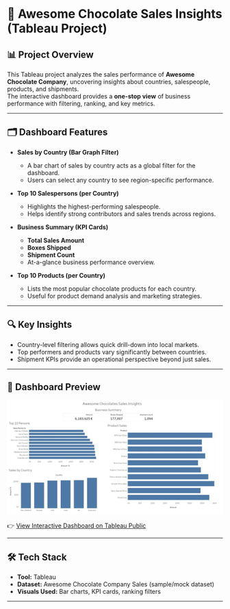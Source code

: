 # 🍫 Awesome Chocolate Sales Insights (Tableau Project)

## 📊 Project Overview
This Tableau project analyzes the sales performance of **Awesome Chocolate Company**, uncovering insights about countries, salespeople, products, and shipments.  
The interactive dashboard provides a **one-stop view** of business performance with filtering, ranking, and key metrics.

---

## 🗂 Dashboard Features

- **Sales by Country (Bar Graph Filter)**  
  - A bar chart of sales by country acts as a global filter for the dashboard.  
  - Users can select any country to see region-specific performance.

- **Top 10 Salespersons (per Country)**  
  - Highlights the highest-performing salespeople.  
  - Helps identify strong contributors and sales trends across regions.

- **Business Summary (KPI Cards)**  
  - **Total Sales Amount**  
  - **Boxes Shipped**  
  - **Shipment Count**  
  - At-a-glance business performance overview.

- **Top 10 Products (per Country)**  
  - Lists the most popular chocolate products for each country.  
  - Useful for product demand analysis and marketing strategies.

---

## 🔍 Key Insights

- Country-level filtering allows quick drill-down into local markets.  
- Top performers and products vary significantly between countries.  
- Shipment KPIs provide an operational perspective beyond just sales.  

---

## 📸 Dashboard Preview
![Dashboard Screenshot](https://github.com/Nilaykhare/Awesome-Chocolate-Sales-Insights-Tableau-Project-/blob/main/Chocolate%20company%20Sales%20Insights.jpg)

👉 [View Interactive Dashboard on Tableau Public](https://public.tableau.com/app/profile/nilay.khare6641/viz/Chocolatecompanyreport/Dashboard1?publish=yes)

---

## 🛠 Tech Stack
- **Tool:** Tableau  
- **Dataset:** Awesome Chocolate Company Sales (sample/mock dataset)  
- **Visuals Used:** Bar charts, KPI cards, ranking filters  

---
